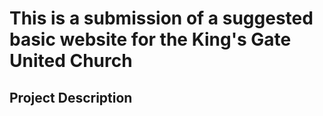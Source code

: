 This is a submission of a suggested basic website for the King's Gate United Church
===================================================================================

Project Description
--------------------


